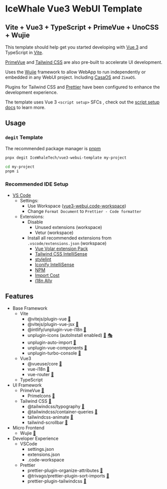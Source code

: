 # IceWhale Vue3 WebUI Template

## Vite + Vue3 + TypeScript + PrimeVue + UnoCSS + Wujie

This template should help get you started developing with [Vue 3](https://vuejs.org/) and TypeScript in [Vite](https://vitejs.dev/).

[PrimeVue](https://primevue.org/) and [Tailwind CSS](https://tailwindcss.com/) are also pre-built to accelerate UI development.

Uses the [Wujie](https://wujie-micro.github.io/doc/) framework to allow WebApp to run independently or embedded in any WebUI project. Including [CasaOS](https://www.casaos.io) and `ZimaOS`.

Plugins for Tailwind CSS and [Prettier](https://prettier.io/) have been configured to enhance the development experience.

The template uses Vue 3 `<script setup>` SFCs , check out the [script setup docs](https://v3.vuejs.org/api/sfc-script-setup.html#sfc-script-setup) to learn more.

## Usage

### `degit` Template

The recommended package manager is [pnpm](https://pnpm.io/)

```bash
pnpx degit IceWhaleTech/vue3-webui-template my-project

cd my-project
pnpm i
```

### Recommended IDE Setup

- [VS Code](https://code.visualstudio.com/)
  - Settings:
    - Use Workspace ([vue3-webui.code-workspace](./vue3-webui.code-workspace))
    - Change `Format Document` to `Prettier - Code formatter`
  - Extensions:
    - Disable
      - Unused extensions (workspace)
      - Vetur (workspace)
    - Install all recommended extensions from `.vscode/extensions.json` (workspace)
      - [Vue Volar extension Pack](https://marketplace.visualstudio.com/items?itemName=MisterJ.vue-volar-extention-pack)
      - [Tailwind CSS IntelliSense](https://marketplace.visualstudio.com/items?itemName=bradlc.vscode-tailwindcss)
      - [stylelint](https://marketplace.visualstudio.com/items?itemName=stylelint.vscode-stylelint)
      - [Iconify IntelliSense](https://marketplace.visualstudio.com/items?itemName=antfu.iconify)
      - [NPM](https://marketplace.visualstudio.com/items?itemName=idered.npm)
      - [Import Cost](https://marketplace.visualstudio.com/items?itemName=wix.vscode-import-cost)
      - [i18n Ally](https://marketplace.visualstudio.com/items?itemName=lokalise.i18n-ally)

## Features

- Base Framework
  - Vite
    - @vitejs/plugin-vue [📖](https://github.com/vitejs/vite-plugin-vue/tree/main/packages/plugin-vue)
    - @vitejs/plugin-vue-jsx [📖](https://github.com/vitejs/vite-plugin-vue/tree/main/packages/plugin-vue-jsx)
    - @intlify/unplugin-vue-i18n [📖](https://www.npmjs.com/package/@intlify/unplugin-vue-i18n)
    - unplugin-icons (autoInstall enabled) [📖](https://github.com/unplugin/unplugin-icons) [🎭](https://icones.js.org/)
    - unplugin-auto-import [📖](https://github.com/unplugin/unplugin-auto-import)
    - unplugin-vue-components [📖](https://github.com/unplugin/unplugin-vue-components)
    - unplugin-turbo-console [📖](https://github.com/unplugin/unplugin-turbo-console)
  - Vue3
    - @vueuse/core [📖](https://vueuse.org/functions.html)
    - vue-i18n [📖](https://vue-i18n.intlify.dev/)
    - vue-router [📖](https://router.vuejs.org/)
  - TypeScript
- UI Framework
  - PrimeVue [📖](https://primevue.org/installation/)
    - PrimeIcons [📖](https://primevue.org/icons)
  - Tailwind CSS [📖](https://tailwindcss.com/docs)
    - @tailwindcss/typography [📖](https://tailwindcss.com/docs/typography-plugin)
    - @tailwindcss/container-queries [📖](https://github.com/tailwindlabs/tailwindcss-container-queries)
    - tailwindcss-animate [📖](https://github.com/jamiebuilds/tailwindcss-animate)
    - tailwind-scrollbar [📖](https://adoxography.github.io/tailwind-scrollbar/examples)
- Micro Frontend
  - Wujie [📖](https://wujie-micro.github.io/doc/)
- Developer Experience
  - VSCode
    - settings.json
    - extensions.json
    - .code-workspace
  - Prettier
    - prettier-plugin-organize-attributes [📖](https://github.com/NiklasPor/prettier-plugin-organize-attributes)
    - @trivago/prettier-plugin-sort-imports [📖](https://github.com/trivago/prettier-plugin-sort-imports)
    - prettier-plugin-tailwindcss [📖](https://github.com/tailwindlabs/prettier-plugin-tailwindcss)
